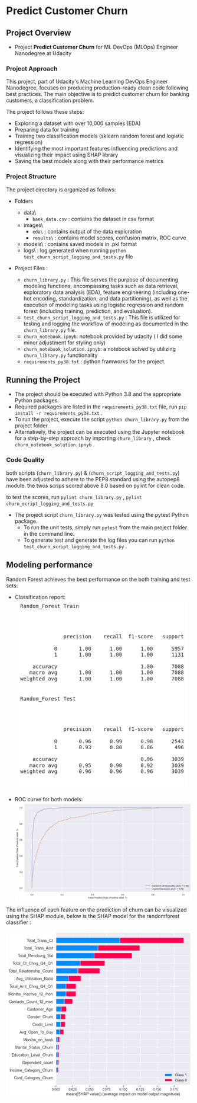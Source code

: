 # Predict Customer Churn

## Project Overview

- Project **Predict Customer Churn** for ML DevOps (MLOps) Engineer Nanodegree at Udacity

### Project Approach

This project, part of Udacity's Machine Learning DevOps Engineer Nanodegree, focuses on producing production-ready clean code following best practices. The main objective is to predict customer churn for banking customers, a classification problem.

The project follows these steps:
- Exploring a dataset with over 10,000 samples (EDA)
- Preparing data for training
- Training two classification models (sklearn random forest and logistic regression)
- Identifying the most important features influencing predictions and visualizing their impact using SHAP library
- Saving the best models along with their performance metrics

### Project Structure

The project directory is organized as follows:

- Folders
    - data\ 
        - `bank_data.csv` : contains the dataset in csv format
    - images\
        - `eda\` : contains output of the data exploration
        - `results\` : contains model scores, confusion matrix, ROC curve 
    - models\ : contains saved models in .pkl format
    - logs\ : log generated when running `python test_churn_script_logging_and_tests.py` file

- Project Files : 
    - `churn_library.py` : This file serves the purpose of documenting modeling functions, encompassing tasks such as data retrieval, exploratory data analysis (EDA), feature engineering (including one-hot encoding, standardization, and data partitioning), as well as the execution of modeling tasks using logistic regression and random forest (including training, prediction, and evaluation).
    - `test_churn_script_logging_and_tests.py` : This file is utilized for testing and logging the workflow of modeling as documented in the `churn_library.py` file.
    - `churn_notebook.ipnyb`: notebook provided by udacity ( I did some minor adjustment for styling only)
    - `churn_notebook_solution.ipnyb`: a notebook solved by utilizing `churn_library.py` functionality 
    - `requirements_py38.txt` : python framworks for the project. 


## Running the Project

- The project should be executed with Python 3.8 and the appropriate Python packages.
- Required packages are listed in the `requirements_py38.txt` file, run `pip install -r requirements_py38.txt` .
- To run the project, execute the script `python churn_library.py` from the project folder.
- Alternatively, the project can be executed using the Jupyter notebook for a step-by-step approach by importing `churn_library` , check  `churn_notebook_solution.ipnyb` .

### Code Quality
both scripts (`churn_library.py`) & (`churn_script_logging_and_tests.py`) have been adjusted to adhere to the PEP8 standard using the autopep8 module. 
the twos scrips scored above 8.0 based on pylint for clean code.

to test the scores, run `pylint churn_library.py` , `pylint churn_script_logging_and_tests.py`

- The project script `churn_library.py` was tested using the pytest Python package.
    - To run the unit tests, simply run `pytest` from the main project folder in the command line.
    - To generate test and generate the log files you can run `python test_churn_script_logging_and_tests.py` .


## Modeling performance

Random Forest achieves the best performance on the both training and test sets:

- Classification report:
![](./images/results/Classification_report_Random_Forest.png)

- ROC curve for both models:
![](./images/results/ROC_curves.png)

The influence of each feature on the prediction of churn can be visualized using the SHAP module, below is the SHAP model for the randomforest classifier :

![](./images/results/shap_values_random_forest.png)
